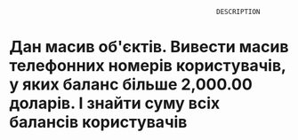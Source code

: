                                                 
                                                        DESCRIPTION                     

<h1>
Дан масив об'єктів. Вивести масив телефонних номерів користувачів, у яких баланс більше 2,000.00 доларів. І знайти суму всіх балансів користувачів

</h1>